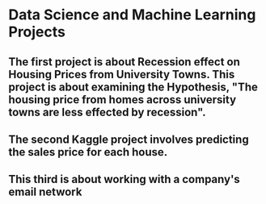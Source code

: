 # Data Science and Machine Learning Projects

## The first project is about Recession effect on Housing Prices from University Towns. This project is about examining the Hypothesis, "The housing price from homes across university towns are less effected by recession".

## The second Kaggle project involves predicting the sales price for each house. 

## This third is about working with a company's email network
